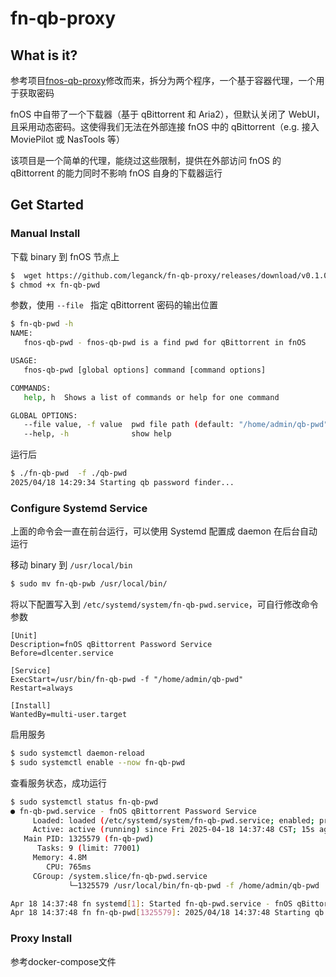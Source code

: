# fn-qb-proxy

## What is it?

参考项目[fnos-qb-proxy](https://github.com/xxxuuu/fnos-qb-proxy)修改而来，拆分为两个程序，一个基于容器代理，一个用于获取密码

fnOS 中自带了一个下载器（基于 qBittorrent 和 Aria2），但默认关闭了 WebUI，且采用动态密码。这使得我们无法在外部连接 fnOS 中的
qBittorrent（e.g. 接入 MoviePilot 或 NasTools 等）

该项目是一个简单的代理，能绕过这些限制，提供在外部访问 fnOS 的 qBittorrent 的能力同时不影响 fnOS 自身的下载器运行

## Get Started

### Manual Install

下载 binary 到 fnOS 节点上

```bash
$  wget https://github.com/leganck/fn-qb-proxy/releases/download/v0.1.0/fn-qb-pwd_Linux_x86_64.tar.gz && tar -zxvf fn-qb-pwd_Linux_x86_64.tar.gz
$ chmod +x fn-qb-pwd
```

参数，使用 `--file ` 指定 qBittorrent 密码的输出位置

```bash
$ fn-qb-pwd -h
NAME:
   fnos-qb-pwd - fnos-qb-pwd is a find pwd for qBittorrent in fnOS

USAGE:
   fnos-qb-pwd [global options] command [command options]

COMMANDS:
   help, h  Shows a list of commands or help for one command

GLOBAL OPTIONS:
   --file value, -f value  pwd file path (default: "/home/admin/qb-pwd")
   --help, -h              show help
```

运行后

```bash
$ ./fn-qb-pwd  -f ./qb-pwd
2025/04/18 14:29:34 Starting qb password finder...
```

### Configure Systemd Service

上面的命令会一直在前台运行，可以使用 Systemd 配置成 daemon 在后台自动运行

移动 binary 到 `/usr/local/bin`

```bash
$ sudo mv fn-qb-pwb /usr/local/bin/
```

将以下配置写入到 `/etc/systemd/system/fn-qb-pwd.service`，可自行修改命令参数

```
[Unit]
Description=fnOS qBittorrent Password Service
Before=dlcenter.service

[Service]
ExecStart=/usr/bin/fn-qb-pwd -f "/home/admin/qb-pwd"
Restart=always

[Install]
WantedBy=multi-user.target
```

启用服务

```bash
$ sudo systemctl daemon-reload
$ sudo systemctl enable --now fn-qb-pwd
```

查看服务状态，成功运行

```bash
$ sudo systemctl status fn-qb-pwd
● fn-qb-pwd.service - fnOS qBittorrent Password Service
     Loaded: loaded (/etc/systemd/system/fn-qb-pwd.service; enabled; preset: enabled)
     Active: active (running) since Fri 2025-04-18 14:37:48 CST; 15s ago
   Main PID: 1325579 (fn-qb-pwd)
      Tasks: 9 (limit: 77001)
     Memory: 4.8M
        CPU: 765ms
     CGroup: /system.slice/fn-qb-pwd.service
             └─1325579 /usr/local/bin/fn-qb-pwd -f /home/admin/qb-pwd

Apr 18 14:37:48 fn systemd[1]: Started fn-qb-pwd.service - fnOS qBittorrent Password Service.
Apr 18 14:37:48 fn fn-qb-pwd[1325579]: 2025/04/18 14:37:48 Starting qb password finder...
```

### Proxy Install

参考docker-compose文件
